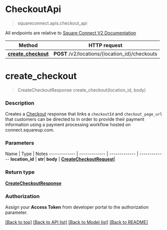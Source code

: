 # CheckoutApi
> squareconnect.apis.checkout_api

All endpoints are relative to [Square Connect V2 Documentation](https://docs.connect.squareup.com/api/connect/v2/#navsection-endpoints)


Method | HTTP request 
------------- | -------------
[**create_checkout**](CheckoutApi.md#create_checkout) | **POST** /v2/locations/{location_id}/checkouts


# **create_checkout**
> CreateCheckoutResponse create_checkout(location_id, body)

### Description

Creates a [Checkout](#type-checkout) response that links a `checkoutId` and `checkout_page_url` that customers can be directed to in order to provide their payment information using a payment processing workflow hosted on connect.squareup.com.

### Parameters

Name | Type | Notes
------------- | ------------- | ------------- | -------------
 **location_id** | **str**| 
 **body** | [**CreateCheckoutRequest**](CreateCheckoutRequest.md)| 

### Return type

[**CreateCheckoutResponse**](CreateCheckoutResponse.md)

### Authorization

Assign your **Access Token** from developer portal to the authorization parameter.

[[Back to top]](#) [[Back to API list]](../README.md#documentation-for-api-endpoints) [[Back to Model list]](../README.md#documentation-for-models) [[Back to README]](../README.md)

